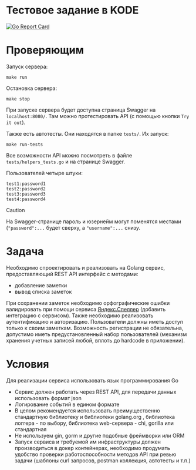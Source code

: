 # Тестовое задание в KODE

[![Go Report Card](https://goreportcard.com/badge/github.com/lmittmann/tint)](https://goreportcard.com/report/github.com/lmittmann/tint)

# Проверяющим
Запуск сервера:
```
make run
```

Остановка сервера:
```
make stop
```

При запуске сервера будет доступна страница Swagger на `localhost:8080/`.
Там можно протестировать API (с помощью кнопки `Try it out`).

Также есть автотесты. Они находятся в папке `tests/`. 
Их запуск:
```
make run-tests
```
Все возможности API можно посмотреть в файле `tests/helpers_tests.go` и на странице Swagger.

Пользователей четыре штуки:
```
test1:password1
test2:password2
test3:password3
test4:password4
```

> [!CAUTION]
> На Swagger-странице пароль и юзернейм могут поменятся местами
> (`"password":...` будет сверху, а `"username":...` снизу.

# Задача
Необходимо спроектировать и реализовать на Golang сервис, 
предоставляющий REST API интерфейс с методами:
- добавление заметки
- вывод списка заметок

При сохранении заметок необходимо орфографические ошибки
валидировать при помощи сервиса [Яндекс.Спеллер](https://yandex.ru/dev/speller/) 
(добавить интеграцию с сервисом). Также необходимо реализовать 
аутентификацию и авторизацию. Пользователи должны иметь доступ только к своим
заметкам. Возможность регистрации не обязательна, допустимо иметь
предустановленный набор пользователей (механизм хранения учетных
записей любой, вплоть до hardcode в приложении).

# Условия
Для реализации сервиса использовать язык программирования Go
- Сервис должен работать через REST API, для передачи данных
использовать формат json
- Логирование событий в едином формате
- В целом рекомендуется использовать преимущественно стандартную
библиотеку и библиотеки golang.org , библиотека логгера - по выбору,
библиотека web-сервера - chi, gorilla или стандартная
- Не используем gin, gorm и другие подобные фреймворки или ORM
- Запуск сервиса и требуемой им инфраструктуры должен
производиться в докер контейнерах, необходимо продумать удобство
проверки работоспособности методов API при ревью задачи (шаблоны
curl запросов, postman коллекция, автотесты и т.п.)


